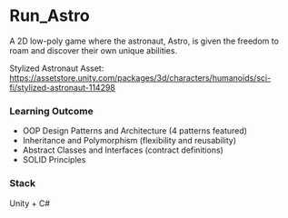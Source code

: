 # Run_Astro
A 2D low-poly game where the astronaut, Astro, is given the freedom to roam and discover their own unique abilities.

Stylized Astronaut Asset: https://assetstore.unity.com/packages/3d/characters/humanoids/sci-fi/stylized-astronaut-114298

### Learning Outcome
- OOP Design Patterns and Architecture (4 patterns featured)
- Inheritance and Polymorphism (flexibility and reusability)
- Abstract Classes and Interfaces (contract definitions)
- SOLID Principles

### Stack
Unity + C#
